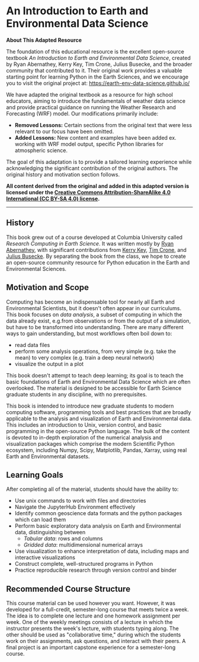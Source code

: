 # An Introduction to Earth and Environmental Data Science

**About This Adapted Resource**

The foundation of this educational resource is the excellent open-source textbook *An Introduction to Earth and Environmental Data Science*, created by Ryan Abernathey, Kerry Key, Tim Crone, Julius Busecke, and the broader community that contributed to it. Their original work provides a valuable starting point for learning Python in the Earth Sciences, and we encourage you to visit the original project at: https://earth-env-data-science.github.io/

We have adapted the original textbook as a resource for high school educators, aiming to introduce the fundamentals of weather data science and provide practical guidance on running the Weather Research and Forecasting (WRF) model. Our modifications primarily include:

* **Removed Lessons:** Certain sections from the original text that were less relevant to our focus have been omitted.
* **Added Lessons:** New content and examples have been added ex. working with WRF model output, specific Python libraries for atmospheric science.

The goal of this adaptation is to provide a tailored learning experience while acknowledging the significant contribution of the original authors. The original history and motivation section follows.



**All content derived from the original and added in this adapted version is licensed under the [Creative Commons Attribution-ShareAlike 4.0 International (CC BY-SA 4.0) license](https://creativecommons.org/licenses/by-sa/4.0/).** 

---

## History

This book grew out of a course developed at Columbia University called _Research Computing in Earth Science_.
It was written mostly by [Ryan Abernathey](https://rabernat.github.io), with significant contributions from
[Kerry Key](https://emlab.ldeo.columbia.edu/index.php/team/kerry-key/), 
[Tim Crone](https://github.com/tjcrone), and [Julius Busecke](https:www.juliusbusecke.com).
By separating the book from the class, we hope to create an open-source community resource for Python education
in the Earth and Environmental Sciences.

## Motivation and Scope

Computing has become an indispensable tool for nearly all Earth and Environmental Scientists, but it doesn't often appear in our curriculums.
This book focuses on _data analysis_, a subset of computing in which the data already exist, e.g.from observations or from the output of a simulation, but have to be transformed into understanding.
There are many different ways to gain understanding, but most workflows often boil down to:

- read data files
- perform some analysis operations, from very simple (e.g. take the mean) to very complex (e.g. train a deep neural network)
- visualize the output in a plot

This book doesn't attempt to teach deep learning; its goal is to teach the basic foundations of Earth and Environmental Data Science which are often overlooked.
The material is designed to be accessible for Earth Science graduate students in any discipline, with no prerequisites.

This book is intended to introduce new graduate students to modern computing software, programming tools and best practices that are broadly applicable to the analysis and visualization of Earth and Environmental data.
This includes an introduction to Unix, version control, and basic programming in the open-source Python language.
The bulk of the content is devoted to in-depth exploration of the numerical analysis and visualization packages which comprise the modern Scientific Python ecosystem, including Numpy, Scipy, Matplotlib, Pandas, Xarray, using real Earth and Environmental datasets.

## Learning Goals

After completing all of the material, students should have the ability to:

- Use unix commands to work with files and directories
- Navigate the JupyterHub Environment effectively
- Identify common geoscience data formats and the python packages which can load them
- Perform basic exploratory data analysis on Earth and Environmental data, distinguishing between
  - _Tabular data_: rows and columns
  - _Gridded data_: multidimensional numerical arrays
- Use visualization to enhance interpretation of data, including maps and interactive visualizations
- Construct complete, well-structured programs in Python
- Practice reproducible research through version control and binder

## Recommended Course Structure

This course material can be used however you want.
However, it was developed for a full-credit, semester-long course that meets twice a week.
The idea is to complete one lecture and one homework assignment per week.
One of the weekly meetings consists of a lecture in which the instructor presents the week's lecture, with students typing along.
The other should be used as "collaborative time," during which the students work on their assignments, ask questions, and interact with their peers.
A final project is an important capstone experience for a semester-long course.
